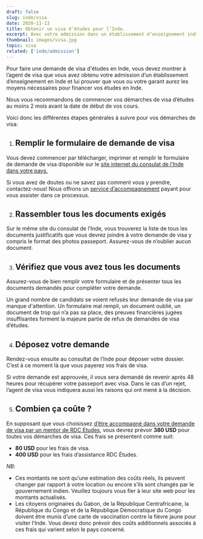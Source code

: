 ```yaml
---
draft: false
slug: inde/visa
date: 2020-11-13
title: Obtenir un visa d’études pour l’Inde.
excerpt: Avec votre admission dans un établissement d‘enseignement indien en main, vous devez maintenant faire une demande de visa au consulat de l’Inde dans votre pays. Ce guide vous donne les informations nécessaires et vous explique les différentes étapes à suivre pour obtenir le visa d‘études pour l’Inde.  
thumbnail: images/visa.jpg
topic: visa
related: ['inde/admission']
---
```


Pour faire une demande de visa d'études en Inde, vous devez montrer à l’agent de visa que vous avez obtenu votre admission d’un établissement d’enseignement en Inde et lui prouver que vous ou votre garant aurez les moyens nécessaires pour financer vos études en Inde.

Nous vous recommandons de commencer vos démarches de visa d’études au moins 2 mois avant la date de début de vos cours.

Voici donc les différentes étapes générales à suivre pour vos démarches de visa:

1. ## Remplir le formulaire de demande de visa

Vous devez commencer par télécharger, imprimer et remplir le formulaire de demande de visa disponible sur le <a href="https://eoi.gov.in/" target="_blank" rel="noopener noreferrer">site internet du consulat de l’Inde dans votre pays.</a>

Si vous avez de doutes ou ne savez pas comment vous y prendre, contactez-nous! Nous offrons un [service d’accompagnement](/accompagnement) payant pour vous assister dans ce processus.

2. ## Rassembler tous les documents exigés

Sur le même site du consulat de l’Inde, vous trouverez la liste de tous les documents justificatifs que vous devrez joindre à votre demande de visa y compris le format des photos passeport. Assurez-vous de n’oublier aucun document.

3. ## Vérifiez que vous avez tous les documents

Assurez-vous de bien remplir votre formulaire et de présenter tous les documents demandés pour compléter votre demande.

Un grand nombre de candidats se voient refusés leur demande de visa par manque d'attention.
Un formulaire mal rempli, un document oublié, un document de trop qui n’a pas sa place, des preuves financières jugées insuffisantes forment la majeure partie de refus de demandes de visa d’études.

4. ## Déposez votre demande

Rendez-vous ensuite au consultat de l’Inde pour déposer votre dossier. C’est à ce moment là que vous payerez vos frais de visa.

Si votre demande est approuvée, il vous sera demandé de revenir après 48 heures pour récupérer votre passeport avec visa. Dans le cas d’un rejet, l’agent de visa vous indiquera aussi les raisons qui ont mené à la décision.

5. ## Combien ça coûte ?

En supposant que vous choisissez [d’être accompagné dans votre demande de visa par un mentor de RDC Etudes](/accompagnement), vous devrez prévoir **380 USD** pour toutes vos démarches de visa.
Ces frais se présentent comme suit:

- **80 USD** pour les frais de visa.
- **400 USD** pour les frais d’assistance RDC Études.

_NB_: 
- Ces montants ne sont qu‘une estimation des coûts réels, ils peuvent changer par rapport à votre location ou encore s’ils sont changés par le gouvernement indien. Veuillez toujours vous fier à leur site web pour les montants actualisés.
- Les citoyens originaires du Gabon, de la République Centrafricaine, la République du Congo et de la République Démocratique du Congo doivent être munis d’une carte de vaccination contre la fièvre jaune pour visiter l’Inde. Vous devez donc prévoir des coûts additionnels associés à ces frais qui varient selon le pays concerné.

